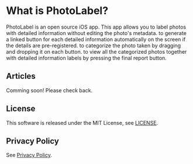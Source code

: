 # What is PhotoLabel?
PhotoLabel is an open source iOS app.
This app allows you
to label photos with detailed information without editing the photo's metadata. 
to generate a linked button for each detailed information automatically on the screen if the details are pre-registered.
to categorize the photo taken by dragging and dropping it on each button. 
to view all the categorized photos together with detailed information labels by pressing the final report button.
## Articles

Comming soon! 
Please check back.

## License

This software is released under the MIT License, see [LICENSE](./LICENSE).

## Privacy Policy

See [Privacy Policy](./docs/PrivacyPolicy/ja.md).
